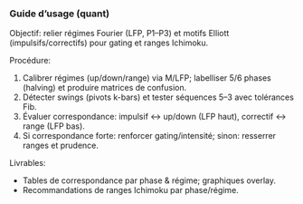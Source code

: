### Guide d’usage (quant)

Objectif: relier régimes Fourier (LFP, P1–P3) et motifs Elliott (impulsifs/correctifs) pour gating et ranges Ichimoku.

Procédure:
1) Calibrer régimes (up/down/range) via M/LFP; labelliser 5/6 phases (halving) et produire matrices de confusion.
2) Détecter swings (pivots k-bars) et tester séquences 5–3 avec tolérances Fib.
3) Évaluer correspondance: impulsif ↔ up/down (LFP haut), correctif ↔ range (LFP bas).
4) Si correspondance forte: renforcer gating/intensité; sinon: resserrer ranges et prudence.

Livrables:
- Tables de correspondance par phase & régime; graphiques overlay.
- Recommandations de ranges Ichimoku par phase/régime.

